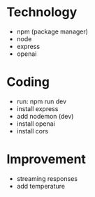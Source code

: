 # Technology
- npm (package manager)
- node
- express
- openai

# Coding
- run: npm run dev
- install express
- add nodemon (dev)
- install openai
- install cors

# Improvement
- streaming responses
- add temperature

